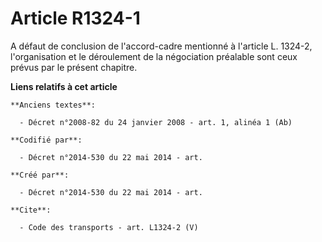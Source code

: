# Article R1324-1

A défaut de conclusion de l'accord-cadre mentionné à l'article L. 1324-2, l'organisation et le déroulement de la négociation
préalable sont ceux prévus par le présent chapitre.

**Liens relatifs à cet article**

	**Anciens textes**:

	  - Décret n°2008-82 du 24 janvier 2008 - art. 1, alinéa 1 (Ab)

	**Codifié par**:

	  - Décret n°2014-530 du 22 mai 2014 - art.

	**Créé par**:

	  - Décret n°2014-530 du 22 mai 2014 - art.

	**Cite**:

	  - Code des transports - art. L1324-2 (V)
